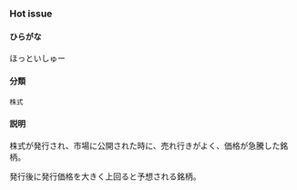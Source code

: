 <div style="display:none;">

## [あ行](securities-terms?id=あ行)
## [か行](securities-terms?id=か行)
## [さ行](securities-terms?id=さ行)
## [た行](securities-terms?id=た行)
## [な行](securities-terms?id=な行)
## [は行](securities-terms?id=は行)

</div>

### Hot issue

#### ひらがな

ほっといしゅー

#### 分類

`株式`

#### 説明

株式が発行され、市場に公開された時に、売れ行きがよく、価格が急騰した銘柄。発行後に発行価格を大きく上回ると予想される銘柄。

<div style="display:none;">

## [ま行](securities-terms?id=ま行)
## [や行](securities-terms?id=や行)
## [ら行](securities-terms?id=ら行)
## [わ行](securities-terms?id=わ行)
## [英数字・記号](securities-terms?id=英数字・記号)

</div>

